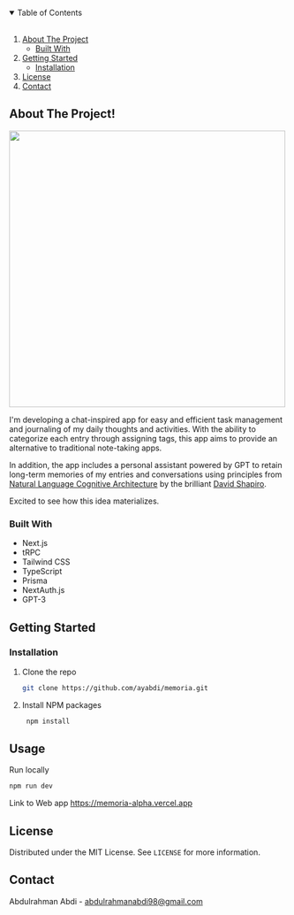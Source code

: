<!-- TABLE OF CONTENTS -->
<br/>
<details open="open">
  <summary>Table of Contents</summary> <br/>
  <ol>
    <li>
      <a href="#about-the-project">About The Project</a>
      <ul>
        <li><a href="#built-with">Built With</a></li>
      </ul>
    </li>
    <li>
      <a href="#getting-started">Getting Started</a>
      <ul>
        <li><a href="#installation">Installation</a></li>
      </ul>
    </li>
    <li><a href="#license">License</a></li>
    <li><a href="#contact">Contact</a></li>
  </ol>
</details>


<!-- ABOUT THE PROJECT -->
## About The Project!

<img height="500" src="https://user-images.githubusercontent.com/46926470/216976437-7faa9b89-e604-437e-95d5-1754e8f1a549.png">

I'm developing a chat-inspired app for easy and efficient task management and journaling of my daily thoughts and activities. With the ability to categorize each entry through assigning tags, this app aims to provide an alternative to traditional note-taking apps.

In addition, the app includes a personal assistant powered by GPT to retain long-term memories of my entries and conversations using principles from [Natural Language Cognitive Architecture](https://github.com/daveshap/NaturalLanguageCognitiveArchitecture) by the brilliant [David Shapiro](https://www.davidkshapiro.com). 

Excited to see how this idea materializes.


### Built With
* Next.js
* tRPC
* Tailwind CSS
* TypeScript
* Prisma
* NextAuth.js
* GPT-3

<!-- GETTING STARTED -->
## Getting Started

### Installation

  1. Clone the repo
     ```sh
     git clone https://github.com/ayabdi/memoria.git
     ```
  2. Install NPM packages
     ```sh
      npm install
      ```
   
## Usage
   Run locally
   ```sh
   npm run dev
   ```
   Link to Web app https://memoria-alpha.vercel.app
   
   ## License

Distributed under the MIT License. See `LICENSE` for more information.



<!-- CONTACT -->
## Contact

Abdulrahman Abdi  - abdulrahmanabdi98@gmail.com
